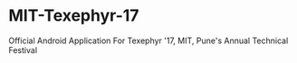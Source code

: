 # MIT-Texephyr-17
Official Android Application For Texephyr '17, MIT, Pune's Annual Technical Festival
